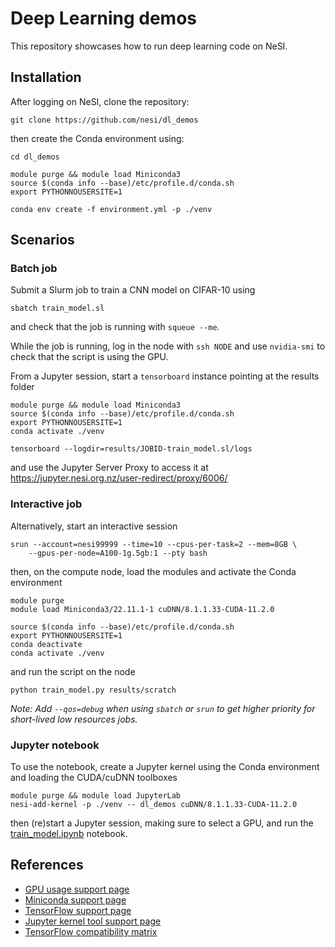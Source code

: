 # Deep Learning demos

This repository showcases how to run deep learning code on NeSI.


## Installation

After logging on NeSI, clone the repository:

```
git clone https://github.com/nesi/dl_demos
```

then create the Conda environment using:

```
cd dl_demos

module purge && module load Miniconda3
source $(conda info --base)/etc/profile.d/conda.sh
export PYTHONNOUSERSITE=1

conda env create -f environment.yml -p ./venv
```


## Scenarios

### Batch job

Submit a Slurm job to train a CNN model on CIFAR-10 using

```
sbatch train_model.sl
```

and check that the job is running with `squeue --me`.

While the job is running, log in the node with `ssh NODE` and use `nvidia-smi` to check that the script is using the GPU.

From a Jupyter session, start a `tensorboard` instance pointing at the results folder

```
module purge && module load Miniconda3
source $(conda info --base)/etc/profile.d/conda.sh
export PYTHONNOUSERSITE=1
conda activate ./venv

tensorboard --logdir=results/JOBID-train_model.sl/logs
```

and use the Jupyter Server Proxy to access it at https://jupyter.nesi.org.nz/user-redirect/proxy/6006/


### Interactive job

Alternatively, start an interactive session

```
srun --account=nesi99999 --time=10 --cpus-per-task=2 --mem=8GB \
    --gpus-per-node=A100-1g.5gb:1 --pty bash
```

then, on the compute node, load the modules and activate the Conda environment

```
module purge
module load Miniconda3/22.11.1-1 cuDNN/8.1.1.33-CUDA-11.2.0

source $(conda info --base)/etc/profile.d/conda.sh
export PYTHONNOUSERSITE=1
conda deactivate
conda activate ./venv
```

and run the script on the node

```
python train_model.py results/scratch
```

*Note: Add `--qos=debug` when using `sbatch` or `srun` to get higher priority for short-lived low resources jobs.*


### Jupyter notebook

To use the notebook, create a Jupyter kernel using the Conda environment and loading the CUDA/cuDNN toolboxes

```
module purge && module load JupyterLab
nesi-add-kernel -p ./venv -- dl_demos cuDNN/8.1.1.33-CUDA-11.2.0
```

then (re)start a Jupyter session, making sure to select a GPU, and run the [train_model.ipynb](train_model.ipynb) notebook.


## References

- [GPU usage support page](https://support.nesi.org.nz/hc/en-gb/articles/360001471955-GPU-use-on-NeSI)
- [Miniconda support page](https://support.nesi.org.nz/hc/en-gb/articles/360001580415-Miniconda3)
- [TensorFlow support page](https://support.nesi.org.nz/hc/en-gb/articles/360000990436-TensorFlow-on-GPUs)
- [Jupyter kernel tool support page](https://support.nesi.org.nz/hc/en-gb/articles/4414958674831-Jupyter-kernels-Tool-assisted-management)
- [TensorFlow compatibility matrix](https://www.tensorflow.org/install/source?hl=fr#gpu)
